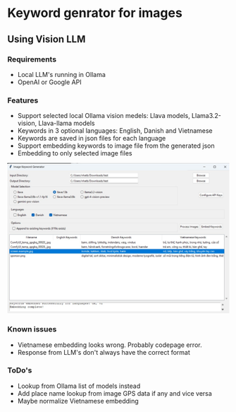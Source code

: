 # Keyword genrator for images
## Using Vision LLM

### Requirements

- Local LLM's running in Ollama
- OpenAI or Google API

### Features

- Support selected local Ollama vision medels: Llava models, Llama3.2-vision, Llava-llama models
- Keywords in 3 optional languages: English, Danish and Vietnamese
- Keywords are saved in json files for each language
- Support embedding keywords to image file from the generated json
- Embedding to only selected image files

![Screenshot](images/Screenshot.jpg?raw=true)

### Known issues

- Vietnamese embedding looks wrong. Probably codepage error.
- Response from LLM's don't always have the correct format 

### ToDo's

- Lookup from Ollama list of models instead
- Add place name lookup from image GPS data if any and vice versa
- Maybe normalize Vietnamese embedding 
